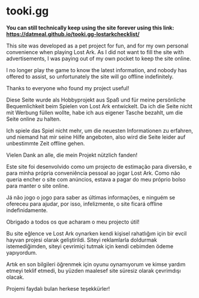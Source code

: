 # tooki.gg

**You can still technically keep using the site forever using this link: https://datmeal.github.io/tooki.gg-lostarkchecklist/**

This site was developed as a pet project for fun, and for my own personal convenience when playing Lost Ark. As I did not want to fill the site with advertisements, I was paying out of my own pocket to keep the site online.

I no longer play the game to know the latest information, and nobody has offered to assist, so unfortunately the site will go offline indefinitely.

Thanks to everyone who found my project useful!



Diese Seite wurde als Hobbyprojekt aus Spaß und für meine persönliche Bequemlichkeit beim Spielen von Lost Ark entwickelt. Da ich die Seite nicht mit Werbung füllen wollte, habe ich aus eigener Tasche bezahlt, um die Seite online zu halten.

Ich spiele das Spiel nicht mehr, um die neuesten Informationen zu erfahren, und niemand hat mir seine Hilfe angeboten, also wird die Seite leider auf unbestimmte Zeit offline gehen.

Vielen Dank an alle, die mein Projekt nützlich fanden!



Este site foi desenvolvido como um projecto de estimação para diversão, e para minha própria conveniência pessoal ao jogar Lost Ark. Como não queria encher o site com anúncios, estava a pagar do meu próprio bolso para manter o site online.

Já não jogo o jogo para saber as últimas informações, e ninguém se ofereceu para ajudar, por isso, infelizmente, o site ficará offline indefinidamente.

Obrigado a todos os que acharam o meu projecto útil!



Bu site eğlence ve Lost Ark oynarken kendi kişisel rahatlığım için bir evcil hayvan projesi olarak geliştirildi. Siteyi reklamlarla doldurmak istemediğimden, siteyi çevrimiçi tutmak için kendi cebimden ödeme yapıyordum.

Artık en son bilgileri öğrenmek için oyunu oynamıyorum ve kimse yardım etmeyi teklif etmedi, bu yüzden maalesef site süresiz olarak çevrimdışı olacak.

Projemi faydalı bulan herkese teşekkürler!
